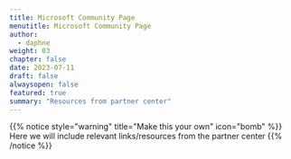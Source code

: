 ```yaml
---
title: Microsoft Community Page
menutitle: Microsoft Community Page
author: 
  - daphne
weight: 03
chapter: false
date: 2023-07-11
draft: false
alwaysopen: false
featured: true
summary: "Resources from partner center"
---
```

{{% notice style="warning" title="Make this your own" icon="bomb" %}}
Here we will include relevant links/resources from the partner center
{{% /notice %}}